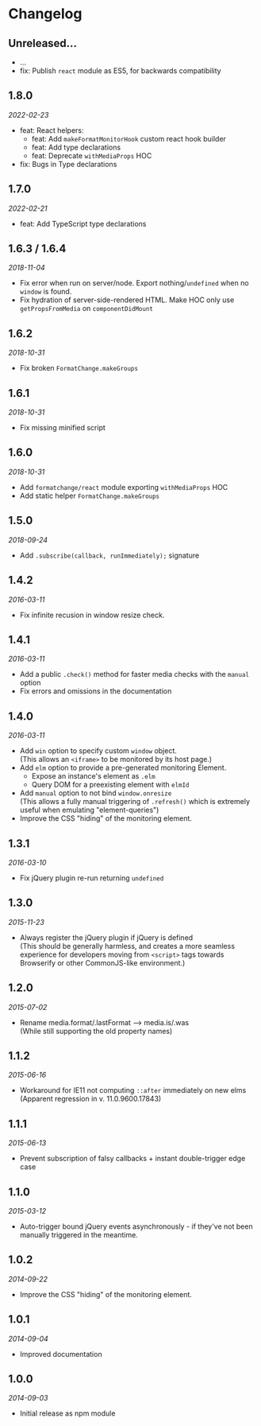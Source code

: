 # Changelog

## Unreleased...

- ... <!-- Add new lines here. Version number will be decided later -->
- fix: Publish `react` module as ES5, for backwards compatibility

## 1.8.0

_2022-02-23_

- feat: React helpers:
  - feat: Add `makeFormatMonitorHook` custom react hook builder
  - feat: Add type declarations
  - feat: Deprecate `withMediaProps` HOC
- fix: Bugs in Type declarations

## 1.7.0

_2022-02-21_

- feat: Add TypeScript type declarations

## 1.6.3 / 1.6.4

_2018-11-04_

- Fix error when run on server/node. Export nothing/`undefined` when no `window` is found.
- Fix hydration of server-side-rendered HTML. Make HOC only use `getPropsFromMedia` on `componentDidMount`

## 1.6.2

_2018-10-31_

- Fix broken `FormatChange.makeGroups`

## 1.6.1

_2018-10-31_

- Fix missing minified script

## 1.6.0

_2018-10-31_

- Add `formatchange/react` module exporting `withMediaProps` HOC
- Add static helper `FormatChange.makeGroups`

## 1.5.0

_2018-09-24_

- Add `.subscribe(callback, runImmediately);` signature

## 1.4.2

_2016-03-11_

- Fix infinite recusion in window resize check.

## 1.4.1

_2016-03-11_

- Add a public `.check()` method for faster media checks with the `manual` option
- Fix errors and omissions in the documentation

## 1.4.0

_2016-03-11_

- Add `win` option to specify custom `window` object.  
  (This allows an `<iframe>` to be monitored by its host page.)
- Add `elm` option to provide a pre-generated monitoring Element.
  - Expose an instance's element as `.elm`
  - Query DOM for a preexisting element with `elmId`
- Add `manual` option to not bind `window.onresize`  
  (This allows a fully manual triggering of `.refresh()`
  which is extremely useful when emulating "element-queries")
- Improve the CSS "hiding" of the monitoring element.

## 1.3.1

_2016-03-10_

- Fix jQuery plugin re-run returning `undefined`

## 1.3.0

_2015-11-23_

- Always register the jQuery plugin if jQuery is defined  
  (This should be generally harmless, and creates a more seamless
  experience for developers moving from `<script>` tags
  towards Browserify or other CommonJS-like environment.)

## 1.2.0

_2015-07-02_

- Rename media.format/.lastFormat --> media.is/.was  
  (While still supporting the old property names)

## 1.1.2

_2015-06-16_

- Workaround for IE11 not computing `::after` immediately on new elms  
  (Apparent regression in v. 11.0.9600.17843)

## 1.1.1

_2015-06-13_

- Prevent subscription of falsy callbacks + instant double-trigger edge case

## 1.1.0

_2015-03-12_

- Auto-trigger bound jQuery events asynchronously - if they've not been manually triggered in the meantime.

## 1.0.2

_2014-09-22_

- Improve the CSS "hiding" of the monitoring element.

## 1.0.1

_2014-09-04_

- Improved documentation

## 1.0.0

_2014-09-03_

- Initial release as npm module
